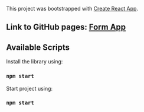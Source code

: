 This project was bootstrapped with [Create React App](https://github.com/facebook/create-react-app).

## Link to GitHub pages: <a href="https://supersmf.github.io/form-app/">Form App</a>

## Available Scripts

Install the library using:

### `npm start`

Start project using:

### `npm start`

